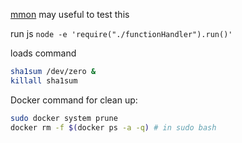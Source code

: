
[mmon](https://www.npmjs.com/package/mmon) may useful to test this


run js `node -e 'require("./functionHandler").run()'`

loads command
```sh
sha1sum /dev/zero &
killall sha1sum
```

Docker command for clean up:
```sh
sudo docker system prune
docker rm -f $(docker ps -a -q) # in sudo bash
```